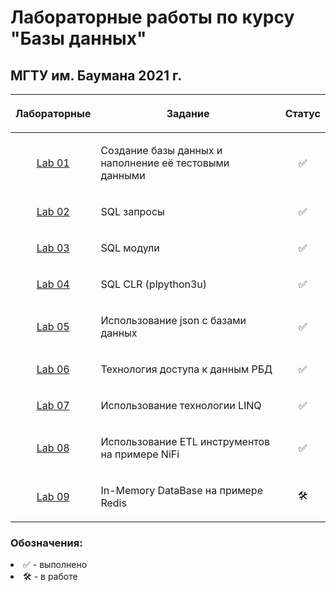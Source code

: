 # Лабораторные работы по курсу "Базы данных"
## МГТУ им. Баумана 2021 г.

| Лабораторные  |     <p align="center">Задание    |      Статус    |
| :-------------: |-------------|:-------------:|
| [Lab 01](https://github.com/DeadlyHunter38/bmstu_sem_5_db/tree/master/lab_01)| <p align="left"> Создание базы данных и наполнение её тестовыми данными<p>| ✅
| [Lab 02](https://github.com/DeadlyHunter38/bmstu_sem_5_db/tree/master/lab_02)| <p align="left"> SQL запросы<p>| ✅
| [Lab 03](https://github.com/DeadlyHunter38/bmstu_sem_5_db/tree/master/lab_03)| <p align="left"> SQL модули<p>| ✅
| [Lab 04](https://github.com/DeadlyHunter38/bmstu_sem_5_db/tree/master/lab_04)| <p align="left"> SQL CLR (plpython3u)<p>| ✅
| [Lab 05](https://github.com/DeadlyHunter38/bmstu_sem_5_db/tree/master/lab_05)| <p align="left"> Использование json с базами данных<p>| ✅
| [Lab 06](https://github.com/DeadlyHunter38/bmstu_sem_5_db/tree/master/lab_06)| <p align="left"> Технология доступа к данным РБД<p>| ✅
| [Lab 07](https://github.com/DeadlyHunter38/bmstu_sem_5_db/tree/master/lab_07)| <p align="left"> Использование технологии LINQ<p>| ✅
| [Lab 08](https://github.com/DeadlyHunter38/bmstu_sem_5_db/tree/master/lab_08)| <p align="left"> Использование ETL инструментов на примере NiFi<p>| ✅
| [Lab 09](https://github.com/DeadlyHunter38/bmstu_sem_5_db/tree/master/lab_09)| <p align="left"> In-Memory DataBase на примере Redis<p>| 🛠

### Обозначения:


<li>✅ - выполнено

<li>🛠 - в работе